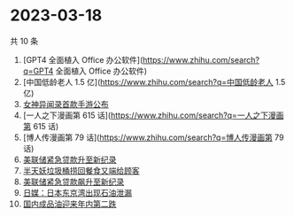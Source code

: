 # 2023-03-18

共 10 条

<!-- BEGIN ZHIHUSEARCH -->
<!-- 最后更新时间 Sat Mar 18 2023 01:17:42 GMT+0800 (China Standard Time) -->
1. [GPT4 全面植入 Office 办公软件](https://www.zhihu.com/search?q=GPT4 全面植入 Office 办公软件)
1. [中国低龄老人 1.5 亿](https://www.zhihu.com/search?q=中国低龄老人 1.5 亿)
1. [女神异闻录首款手游公布](https://www.zhihu.com/search?q=女神异闻录首款手游公布)
1. [一人之下漫画第 615 话](https://www.zhihu.com/search?q=一人之下漫画第 615 话)
1. [博人传漫画第 79 话](https://www.zhihu.com/search?q=博人传漫画第 79 话)
1. [美联储紧急贷款升至新纪录](https://www.zhihu.com/search?q=美联储紧急贷款升至新纪录)
1. [半天妖垃圾桶捞回餐食又端给顾客](https://www.zhihu.com/search?q=半天妖垃圾桶捞回餐食又端给顾客)
1. [美联储紧急贷款飙升至新纪录](https://www.zhihu.com/search?q=美联储紧急贷款飙升至新纪录)
1. [日媒：日本东京湾出现石油泄漏](https://www.zhihu.com/search?q=日媒：日本东京湾出现石油泄漏)
1. [国内成品油迎来年内第二跌](https://www.zhihu.com/search?q=国内成品油迎来年内第二跌)
<!-- END ZHIHUSEARCH -->

